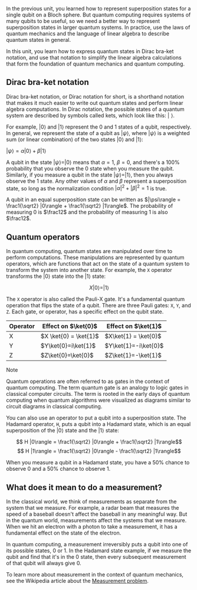In the previous unit, you learned how to represent superposition states for a single qubit on a Bloch sphere. But quantum computing requires systems of many qubits to be useful, so we need a better way to represent superposition states in larger quantum systems. In practice, use the laws of quantum mechanics and the language of linear algebra to describe quantum states in general.

In this unit, you learn how to express quantum states in Dirac bra-ket notation, and use that notation to simplify the linear algebra calculations that form the foundation of quantum mechanics and quantum computing.

## Dirac bra-ket notation

Dirac bra-ket notation, or Dirac notation for short, is a shorthand notation that makes it much easier to write out quantum states and perform linear algebra computations. In Dirac notation, the possible states of a quantum system are described by symbols called kets, which look like this: $|\,\,\rangle$.

For example, $|0\rangle$ and $|1\rangle$ represent the 0 and 1 states of a qubit, respectively. In general, we represent the state of a qubit as $|\psi\rangle$, where $|\psi\rangle$ is a weighted sum (or linear combination) of the two states $|0\rangle$ and $|1\rangle$:

$|\psi\rangle = \alpha|0\rangle + \beta|1\rangle$

A qubit in the state $|\psi\rangle = |0\rangle$ means that $\alpha = 1$, $\beta = 0$, and there's a 100% probability that you observe the 0 state when you measure the qubit. Similarly, if you measure a qubit in the state $|\psi\rangle =|1\rangle$, then you always observe the 1 state. Any other values of  $\alpha$ and $\beta$ represent a superposition state, so long as the normalization condition $|\alpha|^2 + |\beta|^2 = 1$ is true.

A qubit in an equal superposition state can be written as $|\psi\rangle = \frac1{\sqrt2} |0\rangle + \frac1{\sqrt2} |1\rangle$. The probability of measuring 0 is $\frac12$ and the probability of measuring 1 is also $\frac12$.

## Quantum operators

In quantum computing, quantum states are manipulated over time to perform computations. These manipulations are represented by quantum operators, which are functions that act on the state of a quantum system to transform the system into another state. For example, the `X` operator transforms the $|0\rangle$ state into the $|1\rangle$ state:

$$X |0\rangle = |1\rangle$$

The `X` operator is also called the Pauli-X gate. It's a fundamental quantum operation that flips the state of a qubit. There are three Pauli gates: `X`, `Y`, and `Z`. Each gate, or operator, has a specific effect on the qubit state.

| Operator | Effect on $\ket{0}$   | Effect on $\ket{1}$  |
|----------|-----------------------|----------------------|
| X        | $X \ket{0} = \ket{1}$ | $X\ket{1} = \ket{0}$ |
| Y        | $Y\ket{0}=i\ket{1}$   | $Y\ket{1}=-i\ket{0}$ |
| Z        | $Z\ket{0}=\ket{0}$    | $Z\ket{1}=-\ket{1}$  |

> [!NOTE]
> Quantum operations are often referred to as gates in the context of quantum computing. The term quantum gate is an analogy to logic gates in classical computer circuits. The term is rooted in the early days of quantum computing when quantum algorithms were visualized as diagrams similar to circuit diagrams in classical computing.

You can also use an operator to put a qubit into a superposition state. The Hadamard operator, `H`, puts a qubit into a Hadamard state, which is an equal superposition of the $|0\rangle$ state and the $|1\rangle$ state:

$$  H |0\rangle = \frac1{\sqrt2} |0\rangle + \frac1{\sqrt2} |1\rangle$$
$$  H |1\rangle = \frac1{\sqrt2} |0\rangle - \frac1{\sqrt2} |1\rangle$$

When you measure a qubit in a Hadamard state, you have a 50% chance to observe 0 and a 50% chance to observe 1.

## What does it mean to do a measurement?

In the classical world, we think of measurements as separate from the system that we measure. For example, a radar beam that measures the speed of a baseball doesn't affect the baseball in any meaningful way. But in the quantum world, measurements affect the systems that we measure. When we hit an electron with a photon to take a measurement, it has a fundamental effect on the state of the electron.

In quantum computing, a measurement irreversibly puts a qubit into one of its possible states, 0 or 1. In the Hadamard state example, if we measure the qubit and find that it's in the 0 state, then every subsequent measurement of that qubit will always give 0.

To learn more about measurement in the context of quantum mechanics, see the Wikipedia article about the [Measurement problem](https://wikipedia.org/wiki/Measurement_problem).
